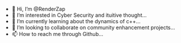 - 👋 Hi, I’m @RenderZap
- 👀 I’m interested in Cyber Security and ituitive thought...
- 🌱 I’m currently learning about the dynamics of c++...
- 💞️ I’m looking to collaborate on community enhancement projects...
- 📫 How to reach me through Github...

<!---
RenderZap/RenderZap is a ✨ special ✨ repository because its `README.md` (this file) appears on your GitHub profile.
You can click the Preview link to take a look at your changes.
--->
